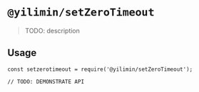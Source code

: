 # `@yilimin/setZeroTimeout`

> TODO: description

## Usage

```
const setzerotimeout = require('@yilimin/setZeroTimeout');

// TODO: DEMONSTRATE API
```
